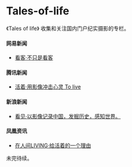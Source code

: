 # Tales-of-life

《Tales of life》 收集和关注国内门户纪实摄影的专栏。

#### 网易新闻
- [看客·不只是看客](http://news.163.com/special/000113C4/163kanke.html)

#### 腾讯新闻
- [活着·用影像冲击心灵 To live ](http://news.qq.com/photon/living.htm)

#### 新浪新闻
- [看见·以影像记录中国，发掘历史，感知世界。 ](http://photo.sina.com.cn/wit/)

#### 凤凰资讯 
- [在人间LIVING·给活着的一个理由](http://news.ifeng.com/listpage/33984/1/list.shtml)

未完待续。
